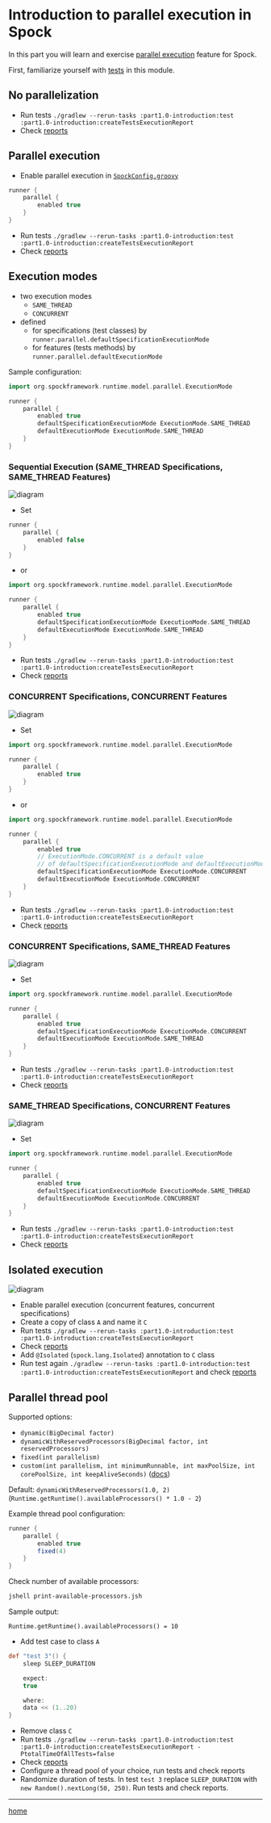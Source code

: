 # Introduction to parallel execution in Spock

In this part you will learn and
exercise [parallel execution](https://spockframework.org/spock/docs/2.3/parallel_execution.html) feature for Spock.

First, familiarize yourself with [tests](src/test/groovy) in this module.

## No parallelization

- Run tests `./gradlew --rerun-tasks :part1.0-introduction:test :part1.0-introduction:createTestsExecutionReport`
- Check [reports](build/reports/tests-execution/html/test.html)

## Parallel execution

- Enable parallel execution
  in [`SpockConfig.groovy`](src/test/resources/SpockConfig.groovy)

```groovy
runner {
    parallel {
        enabled true
    }
}
```

- Run tests `./gradlew --rerun-tasks :part1.0-introduction:test :part1.0-introduction:createTestsExecutionReport`
- Check [reports](build/reports/tests-execution/html/test.html)

## Execution modes

- two execution modes
    - `SAME_THREAD`
    - `CONCURRENT`
- defined
    - for specifications (test classes) by `runner.parallel.defaultSpecificationExecutionMode`
    - for features (tests methods) by `runner.parallel.defaultExecutionMode`

Sample configuration:

```groovy
import org.spockframework.runtime.model.parallel.ExecutionMode

runner {
    parallel {
        enabled true
        defaultSpecificationExecutionMode ExecutionMode.SAME_THREAD
        defaultExecutionMode ExecutionMode.SAME_THREAD
    }
}
```

### Sequential Execution (SAME_THREAD Specifications, SAME_THREAD Features)

![diagram](.readme/README-SAME_THREAD-Specifications-SAME_THREAD-Features.svg)

- Set

```groovy
runner {
    parallel {
        enabled false
    }
}
```

- or

```groovy
import org.spockframework.runtime.model.parallel.ExecutionMode

runner {
    parallel {
        enabled true
        defaultSpecificationExecutionMode ExecutionMode.SAME_THREAD
        defaultExecutionMode ExecutionMode.SAME_THREAD
    }
}
```

- Run tests `./gradlew --rerun-tasks :part1.0-introduction:test :part1.0-introduction:createTestsExecutionReport`
- Check [reports](build/reports/tests-execution/html/test.html)

### CONCURRENT Specifications, CONCURRENT Features

![diagram](.readme/README-CONCURRENT-Specifications-CONCURRENT-Features.svg)

- Set

```groovy
import org.spockframework.runtime.model.parallel.ExecutionMode

runner {
    parallel {
        enabled true
    }
}
```

- or

```groovy
import org.spockframework.runtime.model.parallel.ExecutionMode

runner {
    parallel {
        enabled true
        // ExecutionMode.CONCURRENT is a default value
        // of defaultSpecificationExecutionMode and defaultExecutionMode
        defaultSpecificationExecutionMode ExecutionMode.CONCURRENT
        defaultExecutionMode ExecutionMode.CONCURRENT
    }
}
```

- Run tests `./gradlew --rerun-tasks :part1.0-introduction:test :part1.0-introduction:createTestsExecutionReport`
- Check [reports](build/reports/tests-execution/html/test.html)

### CONCURRENT Specifications, SAME_THREAD Features

![diagram](.readme/README-CONCURRENT-Specifications-SAME_THREAD-Features.svg)

- Set

```groovy
import org.spockframework.runtime.model.parallel.ExecutionMode

runner {
    parallel {
        enabled true
        defaultSpecificationExecutionMode ExecutionMode.CONCURRENT
        defaultExecutionMode ExecutionMode.SAME_THREAD
    }
}
```

- Run tests `./gradlew --rerun-tasks :part1.0-introduction:test :part1.0-introduction:createTestsExecutionReport`
- Check [reports](build/reports/tests-execution/html/test.html)

### SAME_THREAD Specifications, CONCURRENT Features

![diagram](.readme/README-SAME_THREAD-Specifications-CONCURRENT-Features.svg)

- Set

```groovy
import org.spockframework.runtime.model.parallel.ExecutionMode

runner {
    parallel {
        enabled true
        defaultSpecificationExecutionMode ExecutionMode.SAME_THREAD
        defaultExecutionMode ExecutionMode.CONCURRENT
    }
}
```

- Run tests `./gradlew --rerun-tasks :part1.0-introduction:test :part1.0-introduction:createTestsExecutionReport`
- Check [reports](build/reports/tests-execution/html/test.html)

## Isolated execution

![diagram](.readme/README-Isolated.svg)

- Enable parallel execution (concurrent features, concurrent specifications)
- Create a copy of class `A` and name it `C`
- Run tests `./gradlew --rerun-tasks :part1.0-introduction:test :part1.0-introduction:createTestsExecutionReport`
- Check [reports](build/reports/tests-execution/html/test.html)
- Add `@Isolated` (`spock.lang.Isolated`) annotation to `C` class
- Run test again `./gradlew --rerun-tasks :part1.0-introduction:test :part1.0-introduction:createTestsExecutionReport`
  and check [reports](build/reports/tests-execution/html/test.html)

## Parallel thread pool

Supported options:

- `dynamic(BigDecimal factor)`
- `dynamicWithReservedProcessors(BigDecimal factor, int reservedProcessors)`
- `fixed(int parallelism)`
- `custom(int parallelism, int minimumRunnable, int maxPoolSize, int corePoolSize, int keepAliveSeconds)` ([docs](https://spockframework.org/spock/javadoc/2.3/spock/config/ParallelConfiguration.html#custom(int,int,int,int,int)))

Default: `dynamicWithReservedProcessors(1.0, 2)` (`Runtime.getRuntime().availableProcessors() * 1.0 - 2`)

Example thread pool configuration:

```groovy
runner {
    parallel {
        enabled true
        fixed(4)
    }
}
```

Check number of available processors:

```sh
jshell print-available-processors.jsh
```

Sample output:

```
Runtime.getRuntime().availableProcessors() = 10
```

- Add test case to class `A`

```groovy
def "test 3"() {
    sleep SLEEP_DURATION

    expect:
    true

    where:
    data << (1..20)
}
```

- Remove class `C`
- Run
  tests `./gradlew --rerun-tasks :part1.0-introduction:test :part1.0-introduction:createTestsExecutionReport -PtotalTimeOfAllTests=false`
- Check [reports](build/reports/tests-execution/html/test.html)
- Configure a thread pool of your choice, run tests and check reports
- Randomize duration of tests. In test `test 3` replace `SLEEP_DURATION`
  with `new Random().nextLong(50, 250)`. Run tests and check reports.

---

[home](../README.md)
